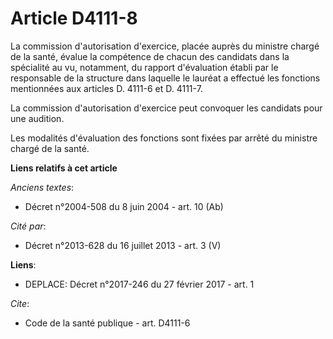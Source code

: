 # Article D4111-8

La commission d'autorisation d'exercice, placée auprès du ministre chargé de la santé, évalue la compétence de chacun des
candidats dans la spécialité au vu, notamment, du rapport d'évaluation établi par le responsable de la structure dans
laquelle le lauréat a effectué les fonctions mentionnées aux articles D. 4111-6 et D. 4111-7. 

La commission d'autorisation d'exercice peut convoquer les candidats pour une audition. 

Les modalités d'évaluation des fonctions sont fixées par arrêté du ministre chargé de la santé.

**Liens relatifs à cet article**

_Anciens textes_:

  - Décret n°2004-508 du 8 juin 2004 - art. 10 (Ab)

_Cité par_:

  - Décret n°2013-628 du 16 juillet 2013 - art. 3 (V)

**Liens**:

  - DEPLACE: Décret n°2017-246 du 27 février 2017 - art. 1

_Cite_:

  - Code de la santé publique - art. D4111-6
